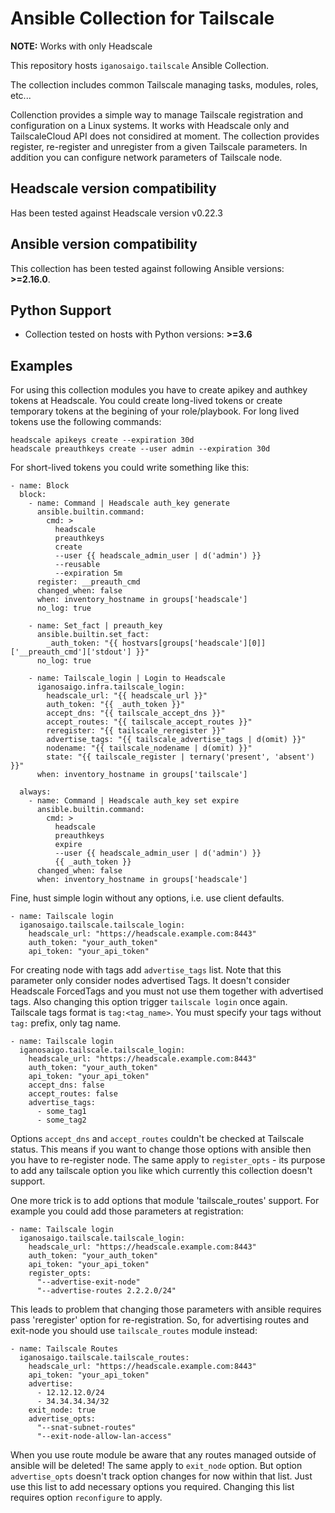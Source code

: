 # Ansible Collection for Tailscale

**NOTE:** Works with only Headscale

This repository hosts `iganosaigo.tailscale` Ansible Collection.

The collection includes common Tailscale managing tasks, modules, roles, etc...

Collenction provides a simple way to manage Tailscale registration and configuration on a Linux systems. It works with Headscale only and TailscaleCloud API does not considired at moment. The collection provides register, re-register and unregister from a given Tailscale parameters. In addition you can configure network parameters of Tailscale node.

## Headscale version compatibility

Has been tested against Headscale version v0.22.3

## Ansible version compatibility

This collection has been tested against following Ansible versions: **>=2.16.0**.

## Python Support

- Collection tested on hosts with Python versions: **>=3.6**

## Examples

For using this collection modules you have to create apikey and authkey tokens
at Headscale. You could create long-lived tokens or create temporary tokens at
the begining of your role/playbook. For long lived tokens use the following commands:

```
headscale apikeys create --expiration 30d
headscale preauthkeys create --user admin --expiration 30d
```

For short-lived tokens you could write something like this:

```
- name: Block
  block:
    - name: Command | Headscale auth_key generate
      ansible.builtin.command:
        cmd: >
          headscale
          preauthkeys
          create
          --user {{ headscale_admin_user | d('admin') }}
          --reusable
          --expiration 5m
      register: __preauth_cmd
      changed_when: false
      when: inventory_hostname in groups['headscale']
      no_log: true

    - name: Set_fact | preauth_key
      ansible.builtin.set_fact:
        _auth_token: "{{ hostvars[groups['headscale'][0]]['__preauth_cmd']['stdout'] }}"
      no_log: true

    - name: Tailscale_login | Login to Headscale
      iganosaigo.infra.tailscale_login:
        headscale_url: "{{ headscale_url }}"
        auth_token: "{{ _auth_token }}"
        accept_dns: "{{ tailscale_accept_dns }}"
        accept_routes: "{{ tailscale_accept_routes }}"
        reregister: "{{ tailscale_reregister }}"
        advertise_tags: "{{ tailscale_advertise_tags | d(omit) }}"
        nodename: "{{ tailscale_nodename | d(omit) }}"
        state: "{{ tailscale_register | ternary('present', 'absent') }}"
      when: inventory_hostname in groups['tailscale']

  always:
    - name: Command | Headscale auth_key set expire
      ansible.builtin.command:
        cmd: >
          headscale
          preauthkeys
          expire
          --user {{ headscale_admin_user | d('admin') }}
          {{ _auth_token }}
      changed_when: false
      when: inventory_hostname in groups['headscale']
```

Fine, hust simple login without any options, i.e. use client defaults.

```
- name: Tailscale login
  iganosaigo.tailscale.tailscale_login:
    headscale_url: "https://headscale.example.com:8443"
    auth_token: "your_auth_token"
    api_token: "your_api_token"
```

For creating node with tags add `advertise_tags` list. Note that this parameter
only consider nodes advertised Tags. It doesn't consider Headscale ForcedTags and
you must not use them together with advertised tags. Also changing this option
trigger `tailscale login` once again. Tailscale tags format is `tag:<tag_name>`.
You must specify your tags without `tag:` prefix, only tag name.

```
- name: Tailscale login
  iganosaigo.tailscale.tailscale_login:
    headscale_url: "https://headscale.example.com:8443"
    auth_token: "your_auth_token"
    api_token: "your_api_token"
    accept_dns: false
    accept_routes: false
    advertise_tags:
      - some_tag1
      - some_tag2
```

Options `accept_dns` and `accept_routes` couldn't be checked at Tailscale status.
This means if you want to change those options with ansible then you have to
re-register node. The same apply to `register_opts` - its purpose to add any
tailscale option you like which currently this collection doesn't support.

One more trick is to add options that module 'tailscale_routes' support.
For example you could add those parameters at registration:

```
- name: Tailscale login
  iganosaigo.tailscale.tailscale_login:
    headscale_url: "https://headscale.example.com:8443"
    auth_token: "your_auth_token"
    api_token: "your_api_token"
    register_opts:
      "--advertise-exit-node"
      "--advertise-routes 2.2.2.0/24"
```

This leads to problem that changing those parameters with ansible requires
pass 'reregister' option for re-registration. So, for advertising routes
and exit-node you should use `tailscale_routes` module instead:

```
- name: Tailscale Routes
  iganosaigo.tailscale.tailscale_routes:
    headscale_url: "https://headscale.example.com:8443"
    api_token: "your_api_token"
    advertise:
      - 12.12.12.0/24
      - 34.34.34.34/32
    exit_node: true
    advertise_opts:
      "--snat-subnet-routes"
      "--exit-node-allow-lan-access"
```

When you use route module be aware that any routes managed outside of
ansible will be deleted! The same apply to `exit_node` option. But option
`advertise_opts` doesn't track option changes for now within that list.
Just use this list to add necessary options you required. Changing this
list requires option `reconfigure` to apply.
